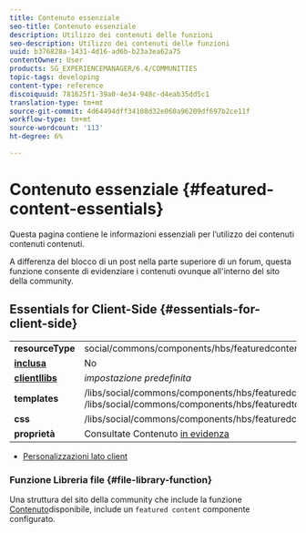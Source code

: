 ```yaml
---
title: Contenuto essenziale
seo-title: Contenuto essenziale
description: Utilizzo dei contenuti delle funzioni
seo-description: Utilizzo dei contenuti delle funzioni
uuid: b376828a-1431-4d16-ad6b-b23a3ea62a75
contentOwner: User
products: SG_EXPERIENCEMANAGER/6.4/COMMUNITIES
topic-tags: developing
content-type: reference
discoiquuid: 781625f1-39a0-4e34-948c-d4eab35dd5c1
translation-type: tm+mt
source-git-commit: 4d64494dff34108d32e060a96209df697b2ce11f
workflow-type: tm+mt
source-wordcount: '113'
ht-degree: 6%

---
```



# Contenuto essenziale {#featured-content-essentials}

Questa pagina contiene le informazioni essenziali per l’utilizzo dei contenuti contenuti contenuti.

A differenza del blocco di un post nella parte superiore di un forum, questa funzione consente di evidenziare i contenuti ovunque all&#39;interno del sito della community.

## Essentials for Client-Side {#essentials-for-client-side}

<table> 
 <tbody>
  <tr>
   <td> <strong>resourceType</strong></td> 
   <td>social/commons/components/hbs/featuredcontent</td> 
  </tr>
  <tr>
   <td> <a href="scf.md#add-or-include-a-communities-component"><strong>inclusa</strong></a></td> 
   <td>No</td> 
  </tr>
  <tr>
   <td> <a href="clientlibs.md"><strong>clientllibs</strong></a></td> 
   <td> <i>impostazione predefinita</i></td> 
  </tr>
  <tr>
   <td> <strong>templates</strong></td> 
   <td> /libs/social/commons/components/hbs/featuredcontent/featuredcontent.hbs<br /> /libs/social/commons/components/hbs/featuredtopic/featuredtopic.hbs</td> 
  </tr>
  <tr>
   <td> <strong>css</strong></td> 
   <td> /libs/social/commons/components/hbs/featuredcontent/clientlibs/featuredcontent.css</td> 
  </tr>
  <tr>
   <td><strong> proprietà</strong></td> 
   <td>Consultate Contenuto <a href="featured.md">in evidenza</a></td> 
  </tr>
 </tbody>
</table>

* [Personalizzazioni lato client](client-customize.md)

### Funzione Libreria file {#file-library-function}

Una struttura del sito della community che include la funzione [Contenuto](functions.md#featured-content-function)disponibile, include un `featured content` componente configurato.
